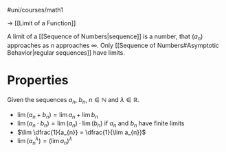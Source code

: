 #uni/courses/math1 

-> [[Limit of a Function]]

A limit of a [[Sequence of Numbers|sequence]] is a number, that $(a_n)$ approaches as $n$ approaches $\infty$. Only [[Sequence of Numbers#Asymptotic Behavior|regular sequences]] have limits.

# Properties

Given the sequences $a_{n}$, $b_{n}$, $n \in \mathbb{N}$ and $\lambda \in \mathbb{R}$.
- $\lim (a_{n}+ b_{n}) = \lim a_{n} + \lim b_{n}$
- $\lim (a_{n} \cdot b_{n}) = \lim (a_{n}) \cdot \lim (b_{n})$ if $a_n$ and $b_n$ have finite limits
- $\lim \dfrac{1}{a_{n}} = \dfrac{1}{\lim a_{n}}$
- $\lim (a_{n}^{\lambda}) = (\lim a_{n})^{\lambda}$